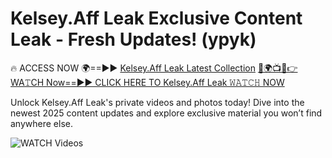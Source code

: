 # Kelsey.Aff Leak Exclusive Content Leak - Fresh Updates! (ypyk)

🔥 ACCESS NOW 🌍==►► <a href="https://tinyurl.com/3fjeunct" rel="nofollow">Kelsey.Aff Leak Latest Collection</a></h3>
[🔴🌍📺📱👉WA𝚃CH Now==►► CLICK HERE TO Kelsey.Aff Leak 𝚆𝙰𝚃𝙲𝙷 NOW](https://tinyurl.com/3fjeunct)

Unlock Kelsey.Aff Leak's private videos and photos today! Dive into the newest 2025 content updates and explore exclusive material you won’t find anywhere else.


<a href="https://tinyurl.com/3fjeunct" rel="nofollow" data-target="animated-image.originalLink"><img src="https://camo.githubusercontent.com/8a4f000d20f83aca3bf7ec5f350d767afa0574a8a352519fd8cfa583a6f93a33/68747470733a2f2f692e696d6775722e636f6d2f644a486b345a712e676966" alt="WATCH Videos" data-canonical-src="https://i.imgur.com/dJHk4Zq.gif" style="max-width: 100%; display: inline-block;" data-target="animated-image.originalImage"></a>
